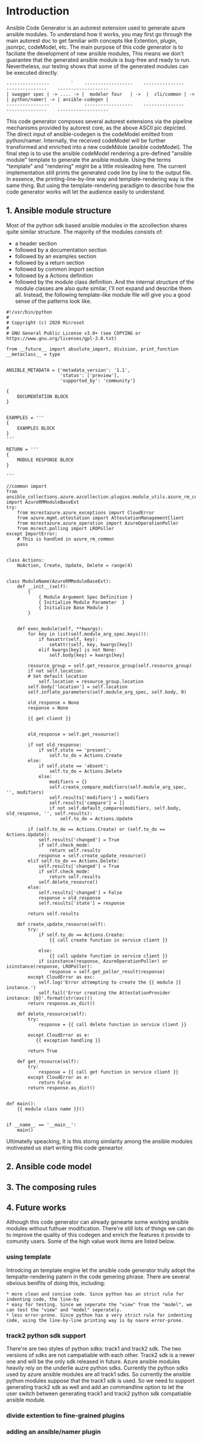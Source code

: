 # Introduction

Ansible Code Generator is an autorest extension used to generate azure ansible modules. To understand how it works, you may first go through the main autorest
doc to get familiar with concepts like Extention, plugin, jsonrpc, codeModel, etc. The main purpose of this code generator is to faciliate the development of new ansible modules,
This means we don't guarantee that the generated ansible module is bug-free and ready to run. Nevertheless, our testing shows that some of the generated modules can
be executed directly.


```
----------------        `    ------------------    ---------------     ---------------    -------------------
| swagger spec | -> .... -> |  modeler four   | ->  |  cli/common | -> | python/namer| -> | ansible-codegen |
----------------             ------------------    ---------------     ---------------    -------------------
```

This code generator composes several autorest extensions via the pipeline mechanisms provided by autorest core, as the above ASCII pic depicted. 
The direct input of ansible-codegen is the codeModel emitted from python/namer. Internally, the received codeModel will be further 
transformed and enriched into a new codeMdole (ansible codeModel). The final step is to use the ansible codeModel rendering a pre-defined "ansible module" template 
to generate the ansible module. Using the terms "template" and "rendering" might be a little misleading here. The current implementation still
prints the generated code line by line to the output file. In essence, the printing-line-by-line way and template-rendering way is the same thing. But using the template-rendering paradigm
to describe how the code generator works will let the audience easily to understand.


## 1. Ansible module structure

Most of the python sdk based ansible modules in the azcollection shares quite similar structure. The majority of the modules consists of:

* a header section
* followed by a documentation section
* followed by an examples section
* followed by a return section
* followed by common import section
* followed by a Actions definition
* followed by the module class definition. And the internal structure of the module classes are also quite similar, I'll not expand and describe
  them all. Instead, the following template-like module file will give you a good sense of the patterns look like. 


```
#!/usr/bin/python
#
# Copyright (c) 2020 Microsot
#
# GNU General Public License v3.0+ (see COPYING or https://www.gnu.org/licenses/gpl-3.0.txt)

from __future__ import absolute_import, division, print_function
__metaclass__ = type


ANSIBLE_METADATA = {'metadata_version': '1.1',
                    'status': ['preview'],
                    'supported_by': 'community'}

{
    DOCUMENTATION BLOCK
}


EXAMPLES = '''
{
    EXAMPLES BLOCK
}
'''

RETURN = '''
{
    MODULE RESPONSE BLOCK
}

'''

//common import
from ansible_collections.azure.azcollection.plugins.module_utils.azure_rm_common_ext import AzureRMModuleBaseExt
try:
    from msrestazure.azure_exceptions import CloudError
    from azure.mgmt.attestation import AttestationManagementClient
    from msrestazure.azure_operation import AzureOperationPoller
    from msrest.polling import LROPoller
except ImportError:
    # This is handled in azure_rm_common
    pass


class Actions:
    NoAction, Create, Update, Delete = range(4)


class ModuleName(AzureRMModuleBaseExt):
    def __init__(self):
        {
            { Module Argument Spec Definition }
            { Initialize Module Parameter  }
            { Initialize Base Module }
        }
        
            
    def exec_module(self, **kwargs):
        for key in list(self.module_arg_spec.keys()):
            if hasattr(self, key):
                setattr(self, key, kwargs[key])
            elif kwargs[key] is not None:
                self.body[key] = kwargs[key]

        resource_group = self.get_resource_group(self.resource_group)
        if not self.location:
        # Set default location
            self.location = resource_group.location
        self.body['location'] = self.location
        self.inflate_parameters(self.module_arg_spec, self.body, 0)

        old_response = None
        response = None

        {{ get client }}
        

        old_response = self.get_resource()

        if not old_response:
            if self.state == 'present':
                self.to_do = Actions.Create
        else:
            if self.state == 'absent':
                self.to_do = Actions.Delete
            else:
                modifiers = {}
                self.create_compare_modifiers(self.module_arg_spec, '', modifiers)
                self.results['modifiers'] = modifiers
                self.results['compare'] = []
                if not self.default_compare(modifiers, self.body, old_response, '', self.results):
                    self.to_do = Actions.Update

        if (self.to_do == Actions.Create) or (self.to_do == Actions.Update):
            self.results['changed'] = True
            if self.check_mode:
                return self.results
            response = self.create_update_resource()
        elif self.to_do == Actions.Delete:
            self.results['changed'] = True
            if self.check_mode:
                return self.results
            self.delete_resource()
        else:
            self.results['changed'] = False
            response = old_response
            self.results['state'] = response

        return self.results

    def create_update_resource(self):
        try:
            if self.to_do == Actions.Create:
                {{ call create function in service client }}
                
            else:
                {{ call update function in service client }}
            if isinstance(response, AzureOperationPoller) or isinstance(response, LROPoller):
                response = self.get_poller_result(response)
        except CloudError as exc:
            self.log('Error attempting to create the {{ module }} instance.')
            self.fail('Error creating the AttestationProvider instance: {0}'.format(str(exc)))
        return response.as_dict()

    def delete_resource(self):
        try:
            response = {{ call delete function in service client }}
                                                                    
        except CloudError as e:
           {{ exception handling }}

        return True

    def get_resource(self):
        try:
            response = {{ call get function in service client }}
        except CloudError as e:
            return False
        return response.as_dict()


def main():
    {{ module class name }}()


if __name__ == '__main__':
    main()

```

Ultimatelly speacking, It is this storng similarity among the ansible modules motiveated us start writing this code geneartor.

## 2. Ansible code model



## 3. The composing rules


## 4. Future works

Although this code generator can already genearte some working ansible modules without futhuer modification. There're still lots of things we can
do to improve the quality of this codegen and enrich the features it provide to comunity users. Some of the high value work items are listed below.

### using template

Introdcing an template engine let the ansible code generator trully adopt the tempalte-rendering patern in the code genering
phrase. There are several obvious benifits of doing this, including:

    * more clean and concise code. Since python has an strict rule for indenting code, the line-by
    * easy for testing. Since we seperate the "view" from the "model", we can test the "view" and "model" seperately.
    * less error-prone. Since python has a very strict rule for indenting code, using the line-by-line printing way is by naure error-prone.

### track2 python sdk support

There're are two styles of python sdks: track1 and track2 sdk. The two versions of sdks are not campatiable with each other. Track2 sdk is a newer one
and will be the only sdk released in future. Azure ansible modules heavily rely on the underlie auzre python sdks. Currently the python sdks used by azure ansible modules are
all track1 sdks. So currently the ansible python modules suppose that the track1 sdk is used. So we need to support generating track2 sdk as well and add an commandline option
to let the user switch between generating track1 and track2 python sdk compatiable ansible module.

### divide extention to fine-grained plugins

### adding an ansible/namer plugin